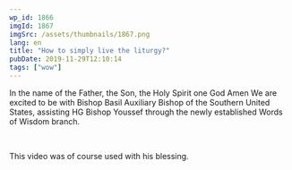 ```yaml
---
wp_id: 1866
imgId: 1867
imgSrc: /assets/thumbnails/1867.png
lang: en
title: "How to simply live the liturgy?"
pubDate: 2019-11-29T12:10:14
tags: ["wow"]
---
```


<!-- page: 6 -->

<p>In the name of the Father, the Son, the Holy Spirit one God Amen We are excited to be with Bishop Basil Auxiliary Bishop of the Southern United States, assisting HG Bishop Youssef through the newly established Words of Wisdom branch.</p>
<p>&nbsp;</p>
<p>This video was of course used with his blessing.</p>
